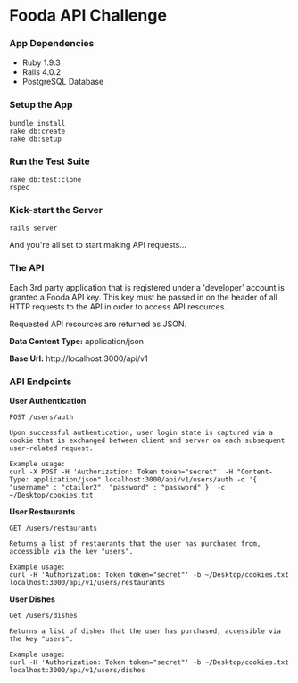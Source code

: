 # Fooda API Challenge

### App Dependencies
* Ruby 1.9.3
* Rails 4.0.2
* PostgreSQL Database

### Setup the App
````
bundle install
rake db:create
rake db:setup
````

### Run the Test Suite
````
rake db:test:clone
rspec
````

### Kick-start the Server
````
rails server
````

And you're all set to start making API requests...

### The API
Each 3rd party application that is registered under a 'developer' account is granted a Fooda API key. This key must be passed in on the header of all HTTP requests to the API in order to access API resources.

Requested API resources are returned as JSON.

**Data Content Type:** application/json

**Base Url:** http://localhost:3000/api/v1

### API Endpoints
**User Authentication**
````
POST /users/auth

Upon successful authentication, user login state is captured via a cookie that is exchanged between client and server on each subsequent user-related request.

Example usage:
curl -X POST -H 'Authorization: Token token="secret"' -H "Content-Type: application/json" localhost:3000/api/v1/users/auth -d '{ "username" : "ctailor2", "password" : "password" }' -c ~/Desktop/cookies.txt
````

**User Restaurants**
````
GET /users/restaurants

Returns a list of restaurants that the user has purchased from, accessible via the key "users".

Example usage:
curl -H 'Authorization: Token token="secret"' -b ~/Desktop/cookies.txt localhost:3000/api/v1/users/restaurants
````

**User Dishes**
````
Get /users/dishes

Returns a list of dishes that the user has purchased, accessible via the key "users".

Example usage:
curl -H 'Authorization: Token token="secret"' -b ~/Desktop/cookies.txt localhost:3000/api/v1/users/dishes
````
